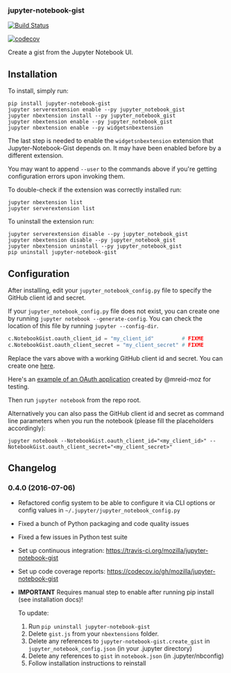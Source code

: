 ### jupyter-notebook-gist

[![Build Status](https://travis-ci.org/mozilla/jupyter-notebook-gist.svg?branch=master)](https://travis-ci.org/mozilla/jupyter-notebook-gist)

[![codecov](https://codecov.io/gh/mozilla/jupyter-notebook-gist/branch/master/graph/badge.svg)](https://codecov.io/gh/mozilla/jupyter-notebook-gist)

Create a gist from the Jupyter Notebook UI.

## Installation

To install, simply run:

```
pip install jupyter-notebook-gist
jupyter serverextension enable --py jupyter_notebook_gist
jupyter nbextension install --py jupyter_notebook_gist
jupyter nbextension enable --py jupyter_notebook_gist
jupyter nbextension enable --py widgetsnbextension
```

The last step is needed to enable the `widgetsnbextension` extension that
Jupyter-Notebook-Gist depends on. It may have been enabled before by a
different extension.

You may want to append ``--user`` to the commands above if you're getting
configuration errors upon invoking them.

To double-check if the extension was correctly installed run:

```
jupyter nbextension list
jupyter serverextension list
```

To uninstall the extension run:

```
jupyter serverextension disable --py jupyter_notebook_gist
jupyter nbextension disable --py jupyter_notebook_gist
jupyter nbextension uninstall --py jupyter_notebook_gist
pip uninstall jupyter-notebook-gist
```

## Configuration

After installing, edit your `jupyter_notebook_config.py` file to specify the
GitHub client id and secret.

If your `jupyter_notebook_config.py` file does not exist, you can create one by
running `jupyter notebook --generate-config`. You can check the location of
this file by running `jupyter --config-dir`.

```python
c.NotebookGist.oauth_client_id = "my_client_id"         # FIXME
c.NotebookGist.oauth_client_secret = "my_client_secret" # FIXME
```

Replace the vars above with a working GitHub client id and secret. You can
create one [here](https://github.com/settings/applications).

Here's an [example of an OAuth application](https://cloud.githubusercontent.com/assets/969479/14916551/add90efc-0df0-11e6-8cfb-277754a48b66.png)
created by @mreid-moz for testing.

Then run `jupyter notebook` from the repo root.

Alternatively you can also pass the GitHub client id and secret as command
line parameters when you run the notebook (please fill the placeholders
accordingly):

```
jupyter notebook --NotebookGist.oauth_client_id="<my_client_id>" --NotebookGist.oauth_client_secret="<my_client_secret>"
```

## Changelog

### 0.4.0 (2016-07-06)

- Refactored config system to be able to configure it via CLI options or
  config values in `~/.jupyter/jupyter_notebook_config.py`

- Fixed a bunch of Python packaging and code quality issues

- Fixed a few issues in Python test suite

- Set up continuous integration: https://travis-ci.org/mozilla/jupyter-notebook-gist

- Set up code coverage reports: https://codecov.io/gh/mozilla/jupyter-notebook-gist

- **IMPORTANT** Requires manual step to enable after running pip install
  (see installation docs)!

  To update:

  1. Run `pip uninstall jupyter-notebook-gist`
  2. Delete `gist.js` from your `nbextensions` folder.
  3. Delete any references to `jupyter-notebook-gist.create_gist` in
     `jupyter_notebook_config.json` (in your .jupyter directory)
  4. Delete any references to `gist` in `notebook.json`
     (in .jupyter/nbconfig)
  5. Follow installation instructions to reinstall
